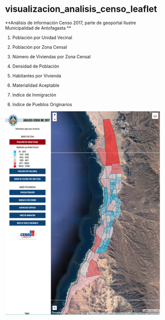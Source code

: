 # visualizacion_analisis_censo_leaflet
**Análisis de información Censo 2017, parte de geoportal Ilustre Municipalidad de Antofagasta **

1. Población por Unidad Vecinal
1. Población por Zona Censal
1. Número de Viviendas por Zona Censal

1. Densidad de Población
1. Habitantes por Vivienda
1. Materialidad Aceptable
1. Indice de Inmigración
1. Indice de Pueblos Originarios

![censo](censo.png)

